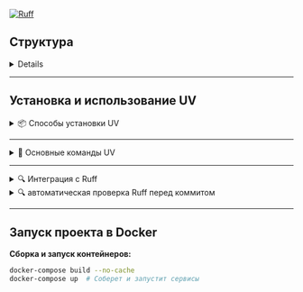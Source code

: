 
[![Ruff](https://github.com/khoshov/pythonbooks/actions/workflows/ruff.yml/badge.svg)](https://github.com/khoshov/pythonbooks/actions/workflows/ruff.yml)

## Структура

<details>

```python

pythonbooks
│
├── .github/workflows/
│   └── ruff.yml
│
├── apps/
│   └── books/
├── config/
│
├── .dockerignore
├── .env
├── .gitignore
├── .pre-commit-config.yaml
├── 🐳 docker-compose.yml
├── 🐳 Dockerfile
├── 🐳 entrypoint.sh - запускается внутри контейнера при старте, для миграций, запуска сервера и т.п.
├── Makefile
│
├── manage.py
│
├── 📦 pyproject.toml
├── README.md
├── 📦 requirements.txt
└── 📦 uv.lock
```

</details>

---

## Установка и использование UV

<details>
<summary>📦 Способы установки UV</summary>

### 1. Установка через автономные установщики (рекомендуется)

**Для macOS и Linux:**
```bash
curl -LsSf https://astral.sh/uv/install.sh | sh
```

**Для Windows (PowerShell):**
```powershell
powershell -ExecutionPolicy ByPass -c "irm https://astral.sh/uv/install.ps1 | iex"
```

### 2. Установка через PyPI (альтернативный способ)
```bash
pip install uv
```

### Обновление UV
После установки вы можете обновить UV до последней версии:
```bash
uv self update
```

🔗 Подробнее об установке: [Официальная документация](https://docs.astral.sh/uv/getting-started/installation/)
</details>

---

<details>
<summary>🚀 Основные команды UV</summary>

### Управление Python-окружением

**Установка конкретной версии Python:**
```bash
uv python install 3.13  # Установит Python 3.13
```

### Управление зависимостями

**Синхронизация зависимостей проекта:**
```bash
uv sync  # Аналог pip install + pip-compile
```

**Запуск команд в окружении проекта:**
```bash
uv run <COMMAND>  # Например: uv run pytest
```

**Запуск Django-сервера:**
```bash
uv run manage.py runserver  # Альтернатива python manage.py runserver
```
</details>

---

<details>
<summary>🔍 Интеграция с Ruff</summary>

### [Ruff](https://github.com/astral-sh/ruff) - это молниеносный линтер для Python, также разработанный Astral.

**Установка Ruff через UV:**
```bash
uvx ruff  # Установит последнюю версию Ruff
```

**Проверка кода с помощью Ruff:**
```bash
uvx ruff check .  # Проверит все файлы в текущей директории
```

**Для отправки в github без проверки локально, использовать:**
```bash
git commit -m "feat: comment" --no-verify
```

**Полный список поддерживаемых опций ruff**
```bash
ruff check --help
```

```bash
ruff check --fix .  # базовый линтинг с автоисправлением
ruff check --exclude tests/ .  # игнорировать папку tests/
ruff check --target-version py310 .  # проверка кода для Python 3.10+
ruff check --select / --ignore  # выбор правил (например, --select=E501,F401)
```

</details>

<details>
<summary>🔍 автоматическая проверка Ruff перед коммитом</summary>

[Ruff](https://github.com/astral-sh/ruff) - это молниеносный линтер для Python, также разработанный Astral.

**Установить pre-commit:**
```bash
uv pip install pre-commit
```

**Добавьте конфиг .pre-commit-config.yaml:**
```bash
repos:
  - repo: https://github.com/astral-sh/ruff-pre-commit
    rev: v0.11.10  # Актуальная версия Ruff (проверьте на GitHub)
    hooks:
      - id: ruff
        args: [--fix]  # Автоматически исправляет ошибки
      - id: ruff-format  # Проверка форматирования (если нужно)
```

**Установите хуки в репозиторий:**
```bash
pre-commit install
```
Теперь Ruff будет запускаться перед каждым коммитом.

**Проверить работу вручную:**
```bash
pre-commit run --all-files
```
Теперь Ruff будет запускаться перед каждым коммитом.

</details>

---

## Запуск проекта в Docker

**Сборка и запуск контейнеров:**
```bash
docker-compose build --no-cache
docker-compose up  # Соберет и запустит сервисы
```